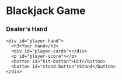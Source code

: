 <!DOCTYPE html>
<html>
<head>
  <title>Blackjack Game</title>
  <style>
    /* CSS styling for the game */
    /* ... */
  </style>
</head>
<body>
  <h1>Blackjack Game</h1>
  
  <div id="game-container">
    <div id="dealer-hand">
      <h3>Dealer's Hand</h3>
      <div id="dealer-cards"></div>
      <p id="dealer-score"></p>
    </div>
    
    <div id="player-hand">
      <h3>Your Hand</h3>
      <div id="player-cards"></div>
      <p id="player-score"></p>
      <button id="hit-button">Hit</button>
      <button id="stand-button">Stand</button>
    </div>
  </div>
  
  <script>
    // JavaScript code for the game

    // Define variables and arrays for cards, scores, and other game-related data
    let dealerCards = [];
    let playerCards = [];
    let dealerScore = 0;
    let playerScore = 0;
    let deck = [];

    // Function to create a new deck of cards
    function createDeck() {
      const suits = ['Hearts', 'Spades', 'Clubs', 'Diamonds'];
      const values = ['2', '3', '4', '5', '6', '7', '8', '9', '10', 'J', 'Q', 'K', 'A'];
      let deck = [];
      for (let suit of suits) {
        for (let value of values) {
          deck.push(`${value} of ${suit}`);
        }
      }
      return deck;
    }

    // Function to get a random card from the deck
    function getRandomCard() {
      const randomIndex = Math.floor(Math.random() * deck.length);
      return deck.splice(randomIndex, 1)[0];
    }

    // Function to deal a new card to a player (dealer or player)
    function dealCard(player) {
      const card = getRandomCard();
      if (player === 'dealer') {
        dealerCards.push(card);
        updateScore('dealer');
        showCards('dealer');
      } else if (player === 'player') {
        playerCards.push(card);
        updateScore('player');
        showCards('player');
      }
    }

    // Function to calculate the score of a hand
    function calculateScore(cards) {
      let score = 0;
      let hasAce = false;
      for (let card of cards) {
        const value = card.split(' ')[0];
        if (value === 'A') {
          score += 11;
          hasAce = true;
        } else if (['K', 'Q', 'J'].includes(value)) {
          score += 10;
        } else {
          score += parseInt(value);
        }
      }
      if (hasAce && score > 21) {
        score -= 10;
      }
      return score;
    }

    // Function to update the score of a player
    function updateScore(player) {
      if (player === 'dealer') {
        dealerScore = calculateScore(dealerCards);
        document.getElementById('dealer-score').textContent = `Score: ${dealerScore}`;
      } else if (player === 'player') {
        playerScore = calculateScore(playerCards);
        document.getElementById('player-score').textContent = `Score: ${playerScore}`;
      }
    }
// Function to show the cards of a player
function showCards(player) {
  const cardsContainer = player === 'dealer' ? 'dealer-cards' : 'player-cards';
  const cards = player === 'dealer' ? dealerCards : playerCards;
  const cardsElement = document.getElementById(cardsContainer);
  cardsElement.innerHTML = ''; // Clear the existing cards

  for (let card of cards) {
    const cardElement = document.createElement('div');
    cardElement.textContent = card;
    cardsElement.appendChild(cardElement);
  }
}

// Event listener for the hit button
document.getElementById('hit-button').addEventListener('click', function() {
  dealCard('player');
  if (playerScore > 21) {
    endGame();
  }
});

// Event listener for the stand button
document.getElementById('stand-button').addEventListener('click', function() {
  endGame();
});

// Function to end the game and determine the winner
function endGame() {
  document.getElementById('hit-button').disabled = true;
  document.getElementById('stand-button').disabled = true;

  while (dealerScore < 17) {
    dealCard('dealer');
  }

  if (dealerScore > 21 || playerScore > dealerScore) {
    alert('You win!');
  } else if (dealerScore > playerScore) {
    alert('Dealer wins!');
  } else {
    alert('It\'s a tie!');
  }
}

// Start the game
deck = createDeck();
dealCard('dealer');
dealCard('dealer');
dealCard('player');
dealCard('player');
</script>
</body>
</html>
